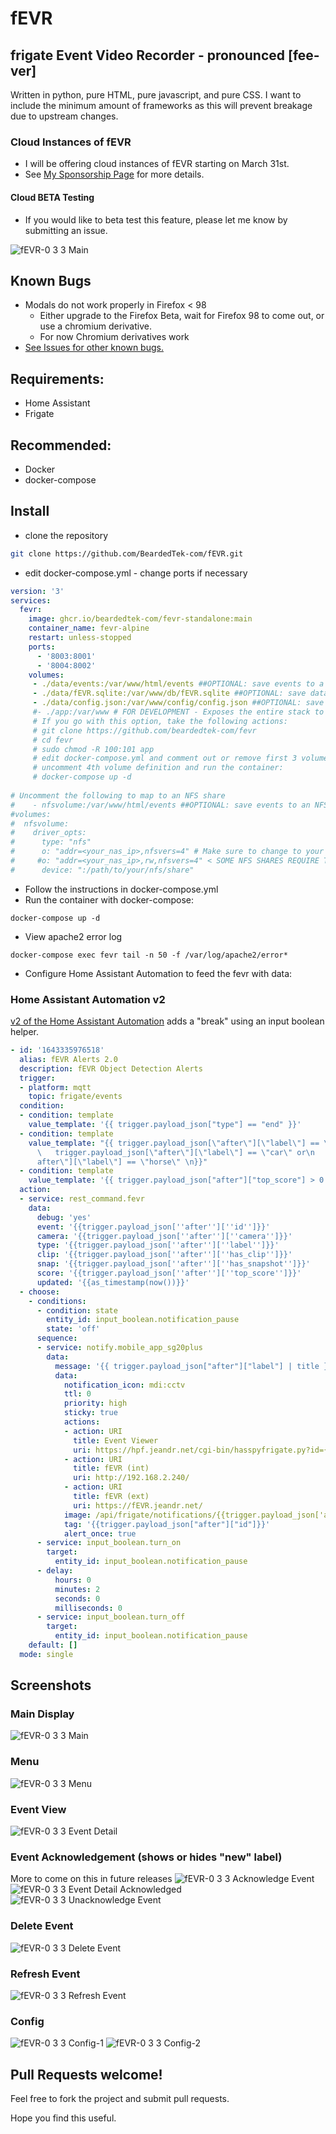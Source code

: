 # fEVR
## frigate Event Video Recorder - pronounced [fee-ver]
Written in python, pure HTML, pure javascript, and pure CSS.
I want to include the minimum amount of frameworks as this will prevent breakage due to upstream changes.

### Cloud Instances of fEVR
- I will be offering cloud instances of fEVR starting on March 31st.
- See [My Sponsorship Page](https://github.com/sponsors/BeardedTek-com) for more details.
#### Cloud BETA Testing
- If you would like to beta test this feature, please let me know by submitting an issue.

![fEVR-0 3 3 Main](https://user-images.githubusercontent.com/93575915/155628108-99e39877-b57b-4c13-ba62-fcf1a04941ee.png)

## Known Bugs
- Modals do not work properly in Firefox < 98
  - Either upgrade to the Firefox Beta, wait for Firefox 98 to come out, or use a chromium derivative.
  - For now Chromium derivatives work
- [See Issues for other known bugs.](https://github.com/BeardedTek-com/fEVR/issues)

## Requirements:
- Home Assistant
- Frigate
## Recommended:
- Docker
- docker-compose

## Install
- clone the repository
```bash
git clone https://github.com/BeardedTek-com/fEVR.git
```
- edit docker-compose.yml - change ports if necessary
```yml
version: '3'
services:
  fevr:
    image: ghcr.io/beardedtek-com/fevr-standalone:main
    container_name: fevr-alpine
    restart: unless-stopped
    ports:
      - '8003:8001'
      - '8004:8002'
    volumes:
     - ./data/events:/var/www/html/events ##OPTIONAL: save events to a local folder
     - ./data/fEVR.sqlite:/var/www/db/fEVR.sqlite ##OPTIONAL: save database file
     - ./data/config.json:/var/www/config/config.json ##OPTIONAL: save config file locally
     #- ./app:/var/www # FOR DEVELOPMENT - Exposes the entire stack to a local volume
     # If you go with this option, take the following actions:
     # git clone https://github.com/beardedtek-com/fevr
     # cd fevr
     # sudo chmod -R 100:101 app
     # edit docker-compose.yml and comment out or remove first 3 volume definitions,
     # uncomment 4th volume definition and run the container:
     # docker-compose up -d
     
# Uncomment the following to map to an NFS share
#    - nfsvolume:/var/www/html/events ##OPTIONAL: save events to an NFS volume
#volumes:
#  nfsvolume:
#    driver_opts:
#      type: "nfs"
#      o: "addr=<your_nas_ip>,nfsvers=4" # Make sure to change to your NFS server's address
#     #o: "addr=<your_nas_ip>,rw,nfsvers=4" < SOME NFS SHARES REQUIRE THIS!!!
#      device: ":/path/to/your/nfs/share"
```
- Follow the instructions in docker-compose.yml
- Run the container with docker-compose:
```
docker-compose up -d
```
- View apache2 error log
```
docker-compose exec fevr tail -n 50 -f /var/log/apache2/error*
```
- Configure Home Assistant Automation to feed the fevr with data:

### Home Assistant Automation v2
[v2 of the Home Assistant Automation](https://raw.githubusercontent.com/BeardedTek-com/fEVR/main/docs/automation.yml) adds a "break" using an input boolean helper.
```yaml
- id: '1643335976518'
  alias: fEVR Alerts 2.0
  description: fEVR Object Detection Alerts
  trigger:
  - platform: mqtt
    topic: frigate/events
  condition:
  - condition: template
    value_template: '{{ trigger.payload_json["type"] == "end" }}'
  - condition: template
    value_template: "{{ trigger.payload_json[\"after\"][\"label\"] == \"person\" or\n\
      \   trigger.payload_json[\"after\"][\"label\"] == \"car\" or\n   trigger.payload_json[\"\
      after\"][\"label\"] == \"horse\" \n}}"
  - condition: template
    value_template: '{{ trigger.payload_json["after"]["top_score"] > 0.76 }}'
  action:
  - service: rest_command.fevr
    data:
      debug: 'yes'
      event: '{{trigger.payload_json[''after''][''id'']}}'
      camera: '{{trigger.payload_json[''after''][''camera'']}}'
      type: '{{trigger.payload_json[''after''][''label'']}}'
      clip: '{{trigger.payload_json[''after''][''has_clip'']}}'
      snap: '{{trigger.payload_json[''after''][''has_snapshot'']}}'
      score: '{{trigger.payload_json[''after''][''top_score'']}}'
      updated: '{{as_timestamp(now())}}'
  - choose:
    - conditions:
      - condition: state
        entity_id: input_boolean.notification_pause
        state: 'off'
      sequence:
      - service: notify.mobile_app_sg20plus
        data:
          message: '{{ trigger.payload_json["after"]["label"] | title }} Detected'
          data:
            notification_icon: mdi:cctv
            ttl: 0
            priority: high
            sticky: true
            actions:
            - action: URI
              title: Event Viewer
              uri: https://hpf.jeandr.net/cgi-bin/hasspyfrigate.py?id={{trigger.payload_json['after']['id']}}&camera={{trigger.payload_json['after']['camera']}}&bbox=true&url=https://hass.jeandr.net/api/frigate/notifications/&time={{trigger.payload_json['after']['start_time']}}&css=../css/hasspyfrigate.css#
            - action: URI
              title: fEVR (int)
              uri: http://192.168.2.240/
            - action: URI
              title: fEVR (ext)
              uri: https://fEVR.jeandr.net/
            image: /api/frigate/notifications/{{trigger.payload_json['after']['id']}}/snapshot.jpg?bbox=1
            tag: '{{trigger.payload_json["after"]["id"]}}'
            alert_once: true
      - service: input_boolean.turn_on
        target:
          entity_id: input_boolean.notification_pause
      - delay:
          hours: 0
          minutes: 2
          seconds: 0
          milliseconds: 0
      - service: input_boolean.turn_off
        target:
          entity_id: input_boolean.notification_pause
    default: []
  mode: single
```

## Screenshots

### Main Display
![fEVR-0 3 3 Main](https://user-images.githubusercontent.com/93575915/155628975-d61614ef-843c-4f82-ab99-add7e9de04b6.png)

### Menu
![fEVR-0 3 3 Menu](https://user-images.githubusercontent.com/93575915/155628992-2fffd3d6-f5f6-407b-91b9-2f2a3c6a27bd.png)

### Event View
![fEVR-0 3 3 Event Detail](https://user-images.githubusercontent.com/93575915/155629005-1f20d47e-a3c5-4bd0-b169-b87dc2848def.png)

### Event Acknowledgement (shows or hides "new" label)
More to come on this in future releases
![fEVR-0 3 3 Acknowledge Event](https://user-images.githubusercontent.com/93575915/155629269-d8cd6581-88b5-4091-9cc2-546f859aadad.png)
![fEVR-0 3 3 Event Detail Acknowledged](https://user-images.githubusercontent.com/93575915/155629282-885b3159-685f-4864-a303-6cc30309b46f.png)
![fEVR-0 3 3 Unacknowledge Event](https://user-images.githubusercontent.com/93575915/155629293-1fd25823-7938-416d-b3c4-c0e12841a8ba.png)


### Delete Event
![fEVR-0 3 3 Delete Event](https://user-images.githubusercontent.com/93575915/155629034-19fda859-cf84-4375-969c-68c52e414561.png)

### Refresh Event
![fEVR-0 3 3 Refresh Event](https://user-images.githubusercontent.com/93575915/155629084-54474c5c-bda1-4379-8751-c127faba3cd1.png)

### Config
![fEVR-0 3 3 Config-1](https://user-images.githubusercontent.com/93575915/155629116-7260056a-1d4b-4490-bacb-173a15477136.png)
![fEVR-0 3 3 Config-2](https://user-images.githubusercontent.com/93575915/155629125-f45f0ffb-a283-4ea5-a7f4-74882de10c38.png)


## Pull Requests welcome!
Feel free to fork the project and submit pull requests.

Hope you find this useful.

